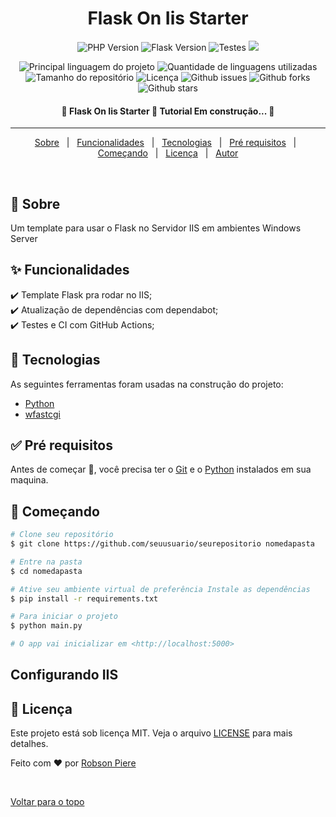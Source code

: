 <h1 align="center">Flask On Iis Starter</h1>

<p align="center">
  <img alt="PHP Version" src="https://img.shields.io/badge/Python-3.6|3.7|3.8|3.9-green?&logo=python">

  <img alt="Flask Version" src="https://img.shields.io/badge/Flask-2-green?&logo=Flask&logoColor=#DD4814">

  <img alt="Testes" src="https://github.com/robsonpiere/flask-on-iis-starter/actions/workflows/testes.yaml/badge.svg">
 
  <a href="https://codecov.io/gh/robsonpiere/flask-on-iis-starter">
        <img src="https://codecov.io/gh/robsonpiere/flask-on-iis-starter/branch/main/graph/badge.svg?token=GDMOVQ6NDE"/>
  </a>
    
</p>

<p align="center">
  <img alt="Principal linguagem do projeto" src="https://img.shields.io/github/languages/top/robsonpiere/flask-on-iis-starter?color=56BEB8">

  <img alt="Quantidade de linguagens utilizadas" src="https://img.shields.io/github/languages/count/robsonpiere/flask-on-iis-starter?color=56BEB8">

  <img alt="Tamanho do repositório" src="https://img.shields.io/github/repo-size/robsonpiere/flask-on-iis-starter?color=56BEB8">

  <img alt="Licença" src="https://img.shields.io/github/license/robsonpiere/flask-on-iis-starter?color=56BEB8">

  <img alt="Github issues" src="https://img.shields.io/github/issues/robsonpiere/flask-on-iis-starter?color=56BEB8" />

  <img alt="Github forks" src="https://img.shields.io/github/forks/robsonpiere/flask-on-iis-starter?color=56BEB8" />

  <img alt="Github stars" src="https://img.shields.io/github/stars/robsonpiere/flask-on-iis-starter?color=56BEB8" />

</p>

<!-- Status -->

<h4 align="center"> 
	🚧  Flask On Iis Starter 🚀 Tutorial Em construção...  🚧
</h4> 

<hr>

<p align="center">
  <a href="#dart-sobre">Sobre</a> &#xa0; | &#xa0; 
  <a href="#sparkles-funcionalidades">Funcionalidades</a> &#xa0; | &#xa0;
  <a href="#rocket-tecnologias">Tecnologias</a> &#xa0; | &#xa0;
  <a href="#white_check_mark-pré-requesitos">Pré requisitos</a> &#xa0; | &#xa0;
  <a href="#checkered_flag-começando">Começando</a> &#xa0; | &#xa0;
  <a href="#memo-licença">Licença</a> &#xa0; | &#xa0;
  <a href="https://github.com/robsonpiere" target="_blank">Autor</a>
</p>

<br>

## :dart: Sobre ##

Um template para usar o Flask no Servidor IIS em ambientes Windows Server

## :sparkles: Funcionalidades ##

:heavy_check_mark: Template Flask pra rodar no IIS;\
:heavy_check_mark: Atualização de dependências com dependabot;\
:heavy_check_mark: Testes e CI com GitHub Actions;

## :rocket: Tecnologias ##

As seguintes ferramentas foram usadas na construção do projeto:

- [Python](https://www.python.org)
- [wfastcgi](https://pypi.org/project/wfastcgi/)

## :white_check_mark: Pré requisitos ##

Antes de começar :checkered_flag:, você precisa ter o [Git](https://git-scm.com) e o [Python](https://www.python.org) instalados em sua maquina.

## :checkered_flag: Começando ##

```bash
# Clone seu repositório
$ git clone https://github.com/seuusuario/seurepositorio nomedapasta

# Entre na pasta
$ cd nomedapasta

# Ative seu ambiente virtual de preferência Instale as dependências
$ pip install -r requirements.txt

# Para iniciar o projeto
$ python main.py

# O app vai inicializar em <http://localhost:5000>
```

## Configurando IIS ##

## :memo: Licença ##

Este projeto está sob licença MIT. Veja o arquivo [LICENSE](LICENSE.md) para mais detalhes.


Feito com :heart: por <a href="https://github.com/robsonpiere" target="_blank">Robson Piere</a>

&#xa0;

<a href="#top">Voltar para o topo</a>
